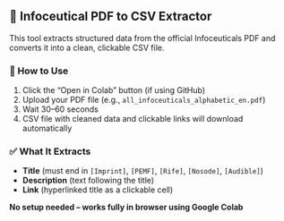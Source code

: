 ## 📄 Infoceutical PDF to CSV Extractor
This tool extracts structured data from the official Infoceuticals PDF and converts it into a clean, clickable CSV file.

### 🔧 How to Use
1. Click the “Open in Colab” button (if using GitHub)
2. Upload your PDF file (e.g., `all_infoceuticals_alphabetic_en.pdf`)
3. Wait 30–60 seconds
4. CSV file with cleaned data and clickable links will download automatically

### ✅ What It Extracts
- **Title** (must end in `[Imprint]`, `[PEMF]`, `[Rife]`, `[Nosode]`, `[Audible]`)
- **Description** (text following the title)
- **Link** (hyperlinked title as a clickable cell)

**No setup needed – works fully in browser using Google Colab**
